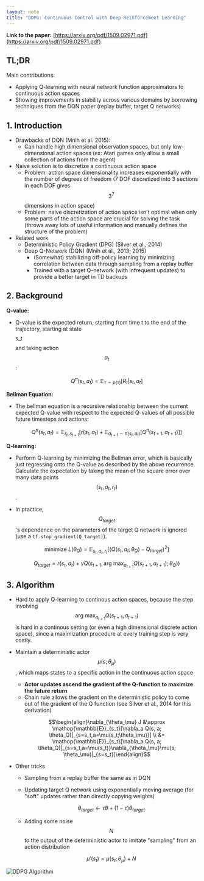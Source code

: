 ```yaml
---
layout: note
title: "DDPG: Continuous Control with Deep Reinforcement Learning"
---
```


**Link to the paper:** [https://arxiv.org/pdf/1509.02971.pdf](https://arxiv.org/pdf/1509.02971.pdf)

## TL;DR

Main contributions:

- Applying Q-learning with neural network function approximators to continuous action spaces
- Showing improvements in stability across various domains by borrowing techniques from the DQN paper (replay buffer, target Q networks)

## 1. Introduction

- Drawbacks of DQN (Mnih et al. 2015):
  - Can handle high dimensional observation spaces, but only low-dimensional action spaces (ex: Atari games only allow a small collection of actions from the agent)
- Naive solution is to discretize a continuous action space
  - Problem: action space dimensionality increases exponentially with the number of degrees of freedom (7 DOF discretized into 3 sections in each DOF gives $$3^7$$ dimensions in action space)
  - Problem: naive discretization of action space isn't optimal when only some parts of the action space are crucial for solving the task (throws away lots of useful information and manually defines the structure of the problem)
- Related work
  - Deterministic Policy Gradient (DPG) (Silver et al., 2014)
  - Deep Q-Network (DQN) (Mnih et al., 2013; 2015)
    - (Somewhat) stabilizing off-policy learning by minimizing correlation between data through sampling from a replay buffer
    - Trained with a target Q-network (with infrequent updates) to provide a better target in TD backups

## 2. Background

**Q-value:**

- Q-value is the expected return, starting from time t to the end of the trajectory, starting at state $$$$s_t$$$$ and taking action $$a_t$$:

  $$Q^\pi(s_t, a_t) = \mathop{\mathbb{E}}_{\tau \sim p(\tau)}[R_t | s_t, a_t]$$

**Bellman Equation:**

- The bellman equation is a recursive relationship between the current expected Q-value with respect to the expected Q-values of all possible future timesteps and actions:

  $$Q^\pi(s_t, a_t) = \mathop{\mathbb{E}}_{r_t, s_{t+1}}[r(s_t, a_t) + \mathop{\mathbb{E}}_{a_{t+1} \sim \pi(s_t, a_t)}[Q^\pi(s_{t+1}, a_{t+1})]]$$

**Q-learning:**

- Perform Q-learning by minimizing the Bellman error, which is basically just regressing onto the Q-value as described by the above recurrence. Calculate the expectation by taking the mean of the square error over many data points $$(s_t, a_t, r_t)$$.

- In practice, $$Q_{target}$$'s dependence on the parameters of the target Q network is ignored (use a `tf.stop_gradient(Q_target)`).

  $$\text{minimize } L(\theta_Q) = \mathop{\mathbb{E}}_{s_t, a_t, r_t}[(Q(s_t, a_t; \theta_Q) - Q_{target})^2]$$

  $$Q_{target} = r(s_t, a_t) + \gamma Q(s_{t+1}, \text{arg max}_{a_{t+1}} Q(s_{t+1}, a_{t+1}); \theta_Q))$$

## 3. Algorithm

- Hard to apply Q-learning to continous action spaces, because the step involving $$\text{arg max}_{a_{t+1}} Q(s_{t+1}, a_{t+1})$$ is hard in a continous setting (or even a high dimensional discrete action space), since a maximization procedure at every training step is very costly.

- Maintain a deterministic actor $$\mu(s; \theta_\mu)$$, which maps states to a specific action in the continuous action space

  - **Actor updates ascend the gradient of the Q-function to maximize the future return**
  - Chain rule allows the gradient on the deterministic policy to come out of the gradient of the Q function (see Silver et al., 2014 for this derivation)

  $$\begin{align}\nabla_{\theta_\mu} J &\approx \mathop{\mathbb{E}}_{s_t}[\nabla_a Q(s, a; \theta_Q)|_{s=s_t,a=\mu(s_t;\theta_\mu)}] \\ &= \mathop{\mathbb{E}}_{s_t}[\nabla_a Q(s, a; \theta_Q)|_{s=s_t,a=\mu(s_t)}\nabla_{\theta_\mu}\mu(s; \theta_\mu)|_{s=s_t}]\end{align}$$

- Other tricks

  - Sampling from a replay buffer the same as in DQN

  - Updating target Q network using exponentially moving average (for "soft" updates rather than directly copying weights)

    $$\theta_{target} \leftarrow \tau \theta + (1-\tau)\theta_{target}$$

  - Adding some noise $$N$$ to the output of the deterministic actor to imitate "sampling" from an action distribution

    $$\mu'(s_t) = \mu(s_t; \theta_\mu) + N$$

![DDPG Algorithm]({{site.baseurl}}/notes/images/ddpg/ddpg.png)
